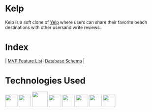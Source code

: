 # Kelp

Kelp is a soft clone of [Yelp](https://www.yelp.com/) where users can share their favorite beach destinations with other usersand write reviews.

# Index

|
[MVP Feature List](https://github.com/itsmaica/Kelp/wiki/Feature-List)|
[Database Schema](https://github.com/itsmaica/Kelp/wiki/DB-Schema) |

# Technologies Used

<img  src="https://cdn.jsdelivr.net/gh/devicons/devicon/icons/javascript/javascript-original.svg"  height=40/>
<img src="https://cdn.jsdelivr.net/gh/devicons/devicon/icons/nodejs/nodejs-plain-wordmark.svg" height=40/>
<img src="https://cdn.jsdelivr.net/gh/devicons/devicon/icons/express/express-original-wordmark.svg" height=50/>
<img  src="https://cdn.jsdelivr.net/gh/devicons/devicon/icons/postgresql/postgresql-original.svg"  height=40/>
<img  src="https://cdn.jsdelivr.net/gh/devicons/devicon/icons/sequelize/sequelize-original.svg"  height=40/>
<img  src="https://cdn.jsdelivr.net/gh/devicons/devicon/icons/css3/css3-original.svg"  height=40/>
<img  src="https://cdn.jsdelivr.net/gh/devicons/devicon/icons/vscode/vscode-original.svg"  height=40/>
<img src="https://camo.githubusercontent.com/da7acacadecf91d6dc02efcd2be086bb6d78ddff19a1b7a0ab2755a6fda8b1e9/68747470733a2f2f63646e2e6a7364656c6976722e6e65742f67682f64657669636f6e732f64657669636f6e2f69636f6e732f68746d6c352f68746d6c352d6f726967696e616c2e737667" height=40/>
